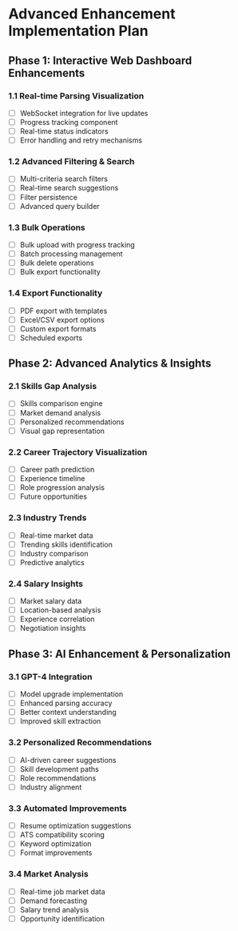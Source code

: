 # Advanced Enhancement Implementation Plan

## Phase 1: Interactive Web Dashboard Enhancements

### 1.1 Real-time Parsing Visualization
- [ ] WebSocket integration for live updates
- [ ] Progress tracking component
- [ ] Real-time status indicators
- [ ] Error handling and retry mechanisms

### 1.2 Advanced Filtering & Search
- [ ] Multi-criteria search filters
- [ ] Real-time search suggestions
- [ ] Filter persistence
- [ ] Advanced query builder

### 1.3 Bulk Operations
- [ ] Bulk upload with progress tracking
- [ ] Batch processing management
- [ ] Bulk delete operations
- [ ] Bulk export functionality

### 1.4 Export Functionality
- [ ] PDF export with templates
- [ ] Excel/CSV export options
- [ ] Custom export formats
- [ ] Scheduled exports

## Phase 2: Advanced Analytics & Insights

### 2.1 Skills Gap Analysis
- [ ] Skills comparison engine
- [ ] Market demand analysis
- [ ] Personalized recommendations
- [ ] Visual gap representation

### 2.2 Career Trajectory Visualization
- [ ] Career path prediction
- [ ] Experience timeline
- [ ] Role progression analysis
- [ ] Future opportunities

### 2.3 Industry Trends
- [ ] Real-time market data
- [ ] Trending skills identification
- [ ] Industry comparison
- [ ] Predictive analytics

### 2.4 Salary Insights
- [ ] Market salary data
- [ ] Location-based analysis
- [ ] Experience correlation
- [ ] Negotiation insights

## Phase 3: AI Enhancement & Personalization

### 3.1 GPT-4 Integration
- [ ] Model upgrade implementation
- [ ] Enhanced parsing accuracy
- [ ] Better context understanding
- [ ] Improved skill extraction

### 3.2 Personalized Recommendations
- [ ] AI-driven career suggestions
- [ ] Skill development paths
- [ ] Role recommendations
- [ ] Industry alignment

### 3.3 Automated Improvements
- [ ] Resume optimization suggestions
- [ ] ATS compatibility scoring
- [ ] Keyword optimization
- [ ] Format improvements

### 3.4 Market Analysis
- [ ] Real-time job market data
- [ ] Demand forecasting
- [ ] Salary trend analysis
- [ ] Opportunity identification
